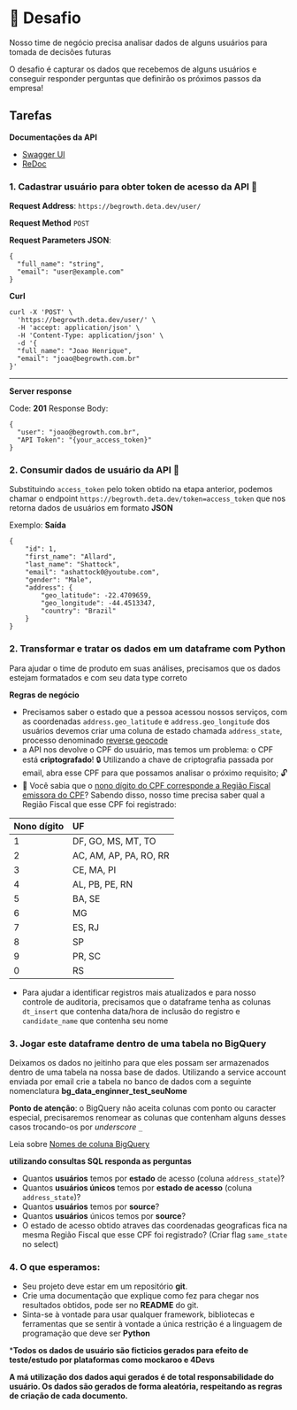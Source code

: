 # :rocket: Desafio
Nosso time de negócio precisa analisar dados de alguns usuários para tomada de decisões futuras

O desafio é capturar os dados que recebemos de alguns usuários e conseguir responder perguntas que definirão os próximos passos da empresa!
 
## Tarefas
**Documentações da API**
- [Swagger UI](https://begrowth.deta.dev/docs)
- [ReDoc](https://begrowth.deta.dev/redoc)
### 1. Cadastrar usuário para obter token de acesso da API :key:

**Request Address**: `https://begrowth.deta.dev/user/`

**Request Method** `POST`

**Request Parameters JSON**:
```
{
  "full_name": "string",
  "email": "user@example.com"
}
```
**Curl**
```
curl -X 'POST' \
  'https://begrowth.deta.dev/user/' \
  -H 'accept: application/json' \
  -H 'Content-Type: application/json' \
  -d '{
  "full_name": "Joao Henrique",
  "email": "joao@begrowth.com.br"
}'
```
------
**Server response**

Code: **201**
Response Body: 
``` 
{
  "user": "joao@begrowth.com.br",
  "API Token": "{your_access_token}"
}
```

### 2. Consumir dados de usuário da API :key:
Substituindo `access_token` pelo token obtido na etapa anterior, podemos chamar o endpoint `https://begrowth.deta.dev/token=access_token` que nos retorna dados de usuários em formato **JSON**

Exemplo:
**Saída**
```
{
    "id": 1,
    "first_name": "Allard",
    "last_name": "Shattock",
    "email": "ashattock0@youtube.com",
    "gender": "Male",
    "address": {
        "geo_latitude": -22.4709659,
        "geo_longitude": -44.4513347,
        "country": "Brazil"
    }
}
```
 
### 2. Transformar e tratar os dados em um dataframe com Python
Para ajudar o time de produto em suas análises, precisamos que os dados estejam formatados e com seu data type correto
 
**Regras de negócio**
* Precisamos saber o estado que a pessoa acessou nossos serviços, com as coordenadas `address.geo_latitude` e `address.geo_longitude` dos usuários devemos criar uma coluna de estado chamada `address_state`, processo denominado [reverse geocode](https://en.wikipedia.org/wiki/Reverse_geocoding)
* a API nos devolve o CPF do usuário, mas temos um problema: o CPF está **criptografado**! :lock: Utilizando a chave de criptografia passada por email, abra esse CPF para que possamos analisar o próximo requisito; :unlock:
* :mag_right: Você sabia que o [nono dígito do CPF corresponde a Região Fiscal emissora do CPF](http://clubes.obmep.org.br/blog/a-matematica-nos-documentos-cpf/)? Sabendo disso, nosso time precisa saber qual a Região Fiscal que esse CPF foi registrado:


| Nono dígito | UF |
| :--- | :--- |
| 1 | DF, GO, MS, MT, TO |
| 2 | AC, AM, AP, PA, RO, RR |
| 3 | CE, MA, PI |
| 4 | AL, PB, PE, RN |
| 5 | BA, SE |
| 6 | MG |
| 7 | ES, RJ |
| 8 | SP |
| 9 | PR, SC |
| 0 | RS |


* Para ajudar a identificar registros mais atualizados e para nosso controle de auditoria, precisamos que o dataframe tenha as colunas `dt_insert` que contenha data/hora de inclusão do registro e `candidate_name` que contenha seu nome
 
### 3. Jogar este dataframe dentro de uma tabela no BigQuery
Deixamos os dados no jeitinho para que eles possam ser armazenados dentro de uma tabela na nossa base de dados.
Utilizando a service account enviada por email crie a tabela no banco de dados com a seguinte nomenclatura **bg_data_enginner_test_seuNome**

**Ponto de atenção**: o BigQuery não aceita colunas com ponto ou caracter especial, precisaremos renomear as colunas que contenham alguns desses casos trocando-os por *underscore* `_`

Leia sobre [Nomes de coluna BigQuery](https://cloud.google.com/bigquery/docs/schemas#column_names)
 
**utilizando consultas SQL responda as perguntas**
* Quantos **usuários** temos por **estado** de acesso (coluna `address_state`)?
* Quantos **usuários únicos** temos por **estado de acesso** (coluna `address_state`)?
* Quantos **usuários** temos por **source**?
* Quantos **usuários** únicos temos por **source**?
* O estado de acesso obtido atraves das coordenadas geograficas fica na mesma Região Fiscal que esse CPF foi registrado? (Criar flag `same_state` no select)
 
### 4. O que esperamos:
* Seu projeto deve estar em um repositório **git**.
* Crie uma documentação que explique como fez para chegar nos resultados obtidos, pode ser no **README** do git.
* Sinta-se à vontade para usar qualquer framework, bibliotecas e ferramentas que se sentir à vontade a única restrição é a linguagem de programação que deve ser **Python**

***Todos os dados de usuário são ficticios gerados para efeito de teste/estudo por plataformas como mockaroo e 4Devs**

**A má utilização dos dados aqui gerados é de total responsabilidade do usuário. Os dados são gerados de forma aleatória, respeitando as regras de criação de cada documento.**
